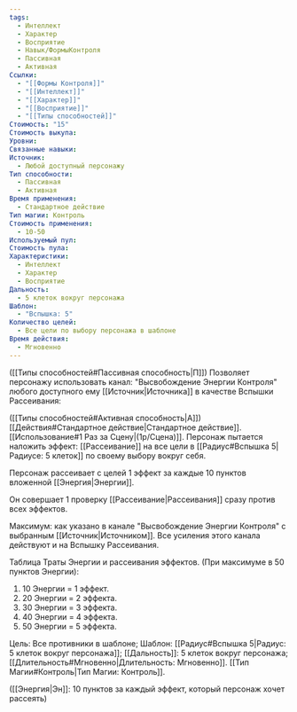 ```yaml
---
tags:
  - Интеллект
  - Характер
  - Восприятие
  - Навык/ФормыКонтроля
  - Пассивная
  - Активная
Ссылки:
  - "[[Формы Контроля]]"
  - "[[Интеллект]]"
  - "[[Характер]]"
  - "[[Восприятие]]"
  - "[[Типы способностей]]"
Стоимость: "15"
Стоимость выкупа: 
Уровни: 
Связанные навыки: 
Источник:
  - Любой доступный персонажу
Тип способности:
  - Пассивная
  - Активная
Время применения:
  - Стандартное действие
Тип магии: Контроль
Стоимость применения:
  - 10-50
Используемый пул: 
Стоимость пула: 
Характеристики:
  - Интеллект
  - Характер
  - Восприятие
Дальность:
  - 5 клеток вокруг персонажа
Шаблон:
  - "Вспышка: 5"
Количество целей:
  - Все цели по выбору персонажа в шаблоне
Время действия:
  - Мгновенно
---
```

([[Типы способностей#Пассивная способность|П]]) Позволяет персонажу использовать канал: "Высвобождение Энергии Контроля" любого доступного ему [[Источник|Источника]] в качестве Вспышки Рассеивания:

([[Типы способностей#Активная способность|А]]) [[Действия#Стандартное действие|Стандартное действие]]. [[Использование#1 Раз за Сцену|(1р/Сцена)]]. Персонаж пытается наложить эффект: [[Рассеивание]] на все цели в [[Радиус#Вспышка 5|Радиусе: 5 клеток]] по своему выбору вокруг себя. 

Персонаж рассеивает с целей 1 эффект за каждые 10 пунктов вложенной [[Энергия|Энергии]]. 

Он совершает 1 проверку [[Рассеивание|Рассеивания]] сразу против всех эффектов. 
 
Максимум: как указано в канале "Высвобождение Энергии Контроля" с выбранным [[Источник|Источником]]. Все усиления этого канала действуют и на Вспышку Рассеивания.

Таблица Траты Энергии и рассеивания эффектов.
(При максимуме в 50 пунктов Энергии):

1. 10 Энергии = 1 эффект.
2. 20 Энергии = 2 эффекта.
3. 30 Энергии = 3 эффекта.
4. 40 Энергии = 4 эффекта.
5. 50 Энергии = 5 эффекта.

Цель: Все противники в шаблоне; Шаблон: [[Радиус#Вспышка 5|Радиус: 5 клеток вокруг персонажа]]; [[Дальность]]: 5 клеток вокруг персонажа; [[Длительность#Мгновенно|Длительность: Мгновенно]]. [[Тип Магии#Контроль|Тип Магии: Контроль]]. 

([[Энергия|Эн]]: 10 пунктов за каждый эффект, который персонаж хочет рассеять)